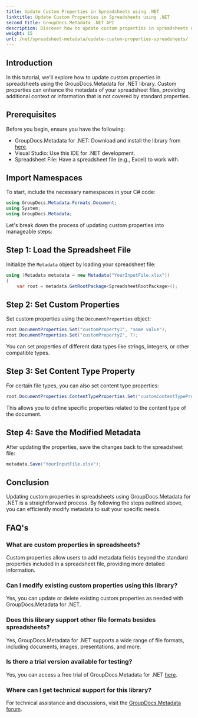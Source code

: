 ```yaml
---
title: Update Custom Properties in Spreadsheets using .NET
linktitle: Update Custom Properties in Spreadsheets using .NET
second_title: GroupDocs.Metadata .NET API
description: Discover how to update custom properties in spreadsheets using GroupDocs.Metadata for .NET. This tutorial enhances your metadata management skills effectively.
weight: 15
url: /net/spreadsheet-metadata/update-custom-properties-spreadsheets/
---
```

## Introduction
In this tutorial, we'll explore how to update custom properties in spreadsheets using the GroupDocs.Metadata for .NET library. Custom properties can enhance the metadata of your spreadsheet files, providing additional context or information that is not covered by standard properties.
## Prerequisites
Before you begin, ensure you have the following:
- GroupDocs.Metadata for .NET: Download and install the library from [here](https://releases.groupdocs.com/metadata/net/).
- Visual Studio: Use this IDE for .NET development.
- Spreadsheet File: Have a spreadsheet file (e.g., Excel) to work with.

## Import Namespaces
To start, include the necessary namespaces in your C# code:
```csharp
using GroupDocs.Metadata.Formats.Document;
using System;
using GroupDocs.Metadata;
```

Let's break down the process of updating custom properties into manageable steps:
## Step 1: Load the Spreadsheet File
Initialize the `Metadata` object by loading your spreadsheet file:
```csharp
using (Metadata metadata = new Metadata("YourInputFile.xlsx"))
{
    var root = metadata.GetRootPackage<SpreadsheetRootPackage>();
```
## Step 2: Set Custom Properties
Set custom properties using the `DocumentProperties` object:
```csharp
root.DocumentProperties.Set("customProperty1", "some value");
root.DocumentProperties.Set("customProperty2", 7);
```
You can set properties of different data types like strings, integers, or other compatible types.
## Step 3: Set Content Type Property
For certain file types, you can also set content type properties:
```csharp
root.DocumentProperties.ContentTypeProperties.Set("customContentTypeProperty", "custom value");
```
This allows you to define specific properties related to the content type of the document.
## Step 4: Save the Modified Metadata
After updating the properties, save the changes back to the spreadsheet file:
```csharp
metadata.Save("YourInputFile.xlsx");
```

## Conclusion
Updating custom properties in spreadsheets using GroupDocs.Metadata for .NET is a straightforward process. By following the steps outlined above, you can efficiently modify metadata to suit your specific needs.

## FAQ's
### What are custom properties in spreadsheets?
Custom properties allow users to add metadata fields beyond the standard properties included in a spreadsheet file, providing more detailed information.
### Can I modify existing custom properties using this library?
Yes, you can update or delete existing custom properties as needed with GroupDocs.Metadata for .NET.
### Does this library support other file formats besides spreadsheets?
Yes, GroupDocs.Metadata for .NET supports a wide range of file formats, including documents, images, presentations, and more.
### Is there a trial version available for testing?
Yes, you can access a free trial of GroupDocs.Metadata for .NET [here](https://releases.groupdocs.com/).
### Where can I get technical support for this library?
For technical assistance and discussions, visit the [GroupDocs.Metadata forum](https://forum.groupdocs.com/c/metadata/14).
